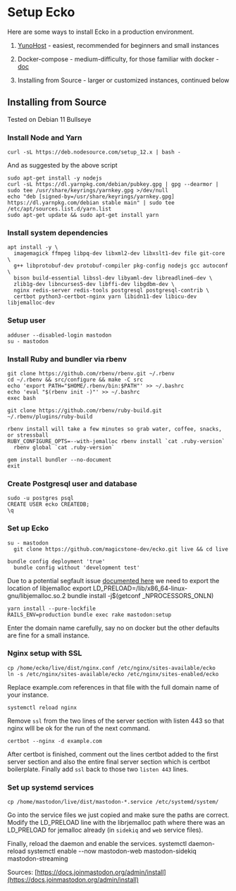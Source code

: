 # Setup Ecko

Here are some ways to install Ecko in a production environment.

1. [YunoHost](https://install-app.yunohost.org/?app=ecko) - easiest, recommended for beginners and small instances

2. Docker-compose - medium-difficulty, for those familiar with docker - [doc](./INSTALL_DOCKER_COMPOSE.md)

3. Installing from Source - larger or customized instances, continued below

## Installing from Source

Tested on Debian 11 Bullseye

### Install Node and Yarn

    curl -sL https://deb.nodesource.com/setup_12.x | bash -

And as suggested by the above script

    sudo apt-get install -y nodejs
    curl -sL https://dl.yarnpkg.com/debian/pubkey.gpg | gpg --dearmor | sudo tee /usr/share/keyrings/yarnkey.gpg >/dev/null
    echo "deb [signed-by=/usr/share/keyrings/yarnkey.gpg] https://dl.yarnpkg.com/debian stable main" | sudo tee /etc/apt/sources.list.d/yarn.list
    sudo apt-get update && sudo apt-get install yarn

### Install system dependencies
    apt install -y \
      imagemagick ffmpeg libpq-dev libxml2-dev libxslt1-dev file git-core \
      g++ libprotobuf-dev protobuf-compiler pkg-config nodejs gcc autoconf \
      bison build-essential libssl-dev libyaml-dev libreadline6-dev \
      zlib1g-dev libncurses5-dev libffi-dev libgdbm-dev \
      nginx redis-server redis-tools postgresql postgresql-contrib \
      certbot python3-certbot-nginx yarn libidn11-dev libicu-dev libjemalloc-dev

### Setup user
    adduser --disabled-login mastodon
    su - mastodon

### Install Ruby and bundler via rbenv

    git clone https://github.com/rbenv/rbenv.git ~/.rbenv
    cd ~/.rbenv && src/configure && make -C src
    echo 'export PATH="$HOME/.rbenv/bin:$PATH"' >> ~/.bashrc
    echo 'eval "$(rbenv init -)"' >> ~/.bashrc
    exec bash

    git clone https://github.com/rbenv/ruby-build.git ~/.rbenv/plugins/ruby-build

    rbenv install will take a few minutes so grab water, coffee, snacks, or stressball
    RUBY_CONFIGURE_OPTS=--with-jemalloc rbenv install `cat .ruby-version`
	  rbenv global `cat .ruby-version`

    gem install bundler --no-document
    exit

### Create Postgresql user and database
    sudo -u postgres psql
    CREATE USER ecko CREATEDB;
    \q

### Set up Ecko
    su - mastodon
	  git clone https://github.com/magicstone-dev/ecko.git live && cd live

    bundle config deployment 'true'
	  bundle config without 'development test'

Due to a potential segfault issue [documented here](https://github.com/mastodon/mastodon/issues/17017#issuecomment-975268694) we need to export the location of libjemalloc
	  export LD_PRELOAD=/lib/x86_64-linux-gnu/libjemalloc.so.2
	  bundle install -j$(getconf _NPROCESSORS_ONLN)

    yarn install --pure-lockfile
    RAILS_ENV=production bundle exec rake mastodon:setup

Enter the domain name carefully, say no on docker but the other defaults are fine for a small instance. 

### Nginx setup with SSL
    cp /home/ecko/live/dist/nginx.conf /etc/nginx/sites-available/ecko
    ln -s /etc/nginx/sites-available/ecko /etc/nginx/sites-enabled/ecko

Replace example.com references in that file with the full domain name of your instance.

    systemctl reload nginx

Remove `ssl` from the two lines of the server section with listen 443 so that nginx wlll be ok for the run of the next command.

    certbot --nginx -d example.com

After certbot is finished, comment out the lines certbot added to the first server section and also the entire final server section which is certbot boilerplate. Finally add `ssl` back to those two `listen 443` lines.

### Set up systemd services
    cp /home/mastodon/live/dist/mastodon-*.service /etc/systemd/system/

Go into the service files we just copied and make sure the paths are correct. Modify the LD_PRELOAD line with the librjemalloc path where there was an LD_PRELOAD for jemalloc already (in `sidekiq` and `web` service files).

Finally, reload the daemon and enable the services. 
    systemctl daemon-reload
    systemctl enable --now mastodon-web mastodon-sidekiq mastodon-streaming

Sources: [https://docs.joinmastodon.org/admin/install](https://docs.joinmastodon.org/admin/install)

